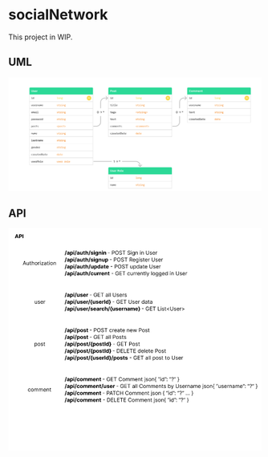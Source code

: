 # socialNetwork
This project in WIP.
## UML
![Диаграмма UML](./image/UML.png)

## API

![Диаграмма UML](./image/API.png)